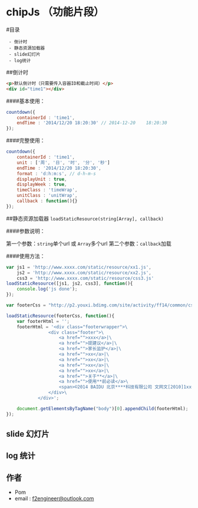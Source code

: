 # chipJs （功能片段）



#目录

     - 倒计时
     - 静态资源加载器
     - slide幻灯片
     - log统计

##倒计时
``` html
<p>默认倒计时（只需要传入容器ID和截止时间）</p>    
<div id="time1"></div>
```
####基本使用：

``` javascript
countdown({
    containerId : 'time1',
    endTime : '2014/12/20 18:20:30' // 2014-12-20    18:20:30
});
``` 

####完整使用：

``` javascript
countdown({
    containerId : 'time1',
    unit : ['周', '日', '时', '分', '秒']
    endTime : '2014/12/20 18:20:30',
    format : 'd:h:m:s', // d-h-m-s
    displayUnit : true,
    displayWeek : true,
    timeClass : 'timeWrap',
    unitClass : 'unitWrap',
    callback : function(){}
});
``` 
##静态资源加载器
`loadStaticResource(string[Array], callback)`

####参数说明：

第一个参数：`string`单个url 或 `Array`多个url
第二个参数：`callback`加载

####使用方法：
``` javascript
var js1 = 'http://www.xxxx.com/static/resource/xx1.js',
    js2 = 'http://www.xxxx.com/static/resource/xx2.js',
    css3 = 'http://www.xxxx.com/static/resource/css3.js'
loadStaticResource([js1, js2, css3], function(){
    console.log('js done');
});
```
``` javascript
var footerCss = "http://p2.youxi.bdimg.com/site/activity/ff14/common/css/ff14footer.css";

loadStaticResource(footerCss, function(){
    var footerHtml = '';
    footerHtml = '<div class="footerwrapper">\
                <div class="footer">\
                    <a href="">xxx</a>|\
                    <a href="">提建议</a>|\
                    <a href="">家长监护</a>|\
                    <a href="">xx</a>|\
                    <a href="">xx</a>|\
                    <a href="">xx</a>|\
                    <a href="">xx</a>|\
                    <a href="">关于**</a>|\
                    <a href="">使用**前必读</a>\
                    <span>©2014 BAIDU 北京****科技有限公司 文网文[2010]1xx号 京ICP证xxx号</span>\
                </div>\
            </div>';

    document.getElementsByTagName("body")[0].appendChild(footerHtml);
});
```
## slide 幻灯片

## log 统计

## 作者

 - Pom
 - email : f2engineer@outlook.com

